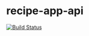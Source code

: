 # recipe-app-api

[![Build Status](https://travis-ci.org/guilhermegouw/recipe-app-api.svg?branch=main)](https://travis-ci.org/guilhermegouw/recipe-app-api)
